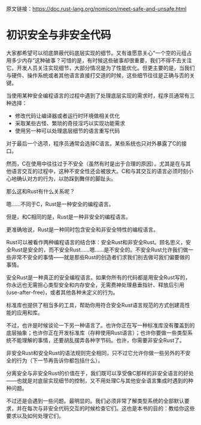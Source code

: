 原文链接：<https://doc.rust-lang.org/nomicon/meet-safe-and-unsafe.html>

# 初识安全与非安全代码

大家都希望可以彻底屏蔽代码底层实现的细节。又有谁愿意关心“一个空的元组占用多少内存”这种破事？可惜的是，有时候这些破事却很重要，我们不得不去关注它。开发人员关注实现细节，大部分情况是为了性能优化。但更主要的是，当我们与硬件、操作系统或者其他语言直接打交道的时候，这些细节往往是正确与否的关键。

当使用某种安全编程语言的过程中遇到了处理底层实现的需求时，程序员通常有三种选择：

- 修改代码让编译器或者运行时环境做相关优化
- 采取某些古怪、繁琐的奇技淫巧以实现功能需求
- 使用另一种可以处理底层细节的语言重写代码

对于最后一个选项，程序员通常会选择C语言。某些系统也只对外暴露了C的接口。

然而，C在使用中往往过于不安全（虽然有时是出于合理的原因）。尤其是在与其他语言交互的过程中，这种不安全性还会被放大。C和与其交互的语言必须时刻小心地确认对方的行为，以防踩到舞伴的脚趾头。

那么这和Rust有什么关系呢？

嗯……不同于C，Rust是一种安全的编程语言。

但是，和C相同的是，Rust是一种非安全的编程语言。

更准确地说，Rust是一种同时包含安全和非安全特性的编程语言。

Rust可以被看作两种编程语言的结合体：安全Rust和非安全Rust。顾名思义，安全Rust是安全的，而不安全Rust……嗯……是不安全的。不安全Rust允许我们做一些非常不安全的事情——就是那些Rust的创造者们求我们别去做可我们偏要做的事情。

安全Rust是一种真正的安全编程语言。如果你所有的代码都是用安全Rust写的，你永远也无需担心类型安全和内存安全，无需费神处理悬垂指针、释放后引用(use-after-free)，或者其他各种未定义的行为。

标准库也提供了相当多的工具，帮助你用符合安全Rust语言规范的方式创建高性能的应用和库。

不过，也许是时候谈论一下另一种语言了。也许你正在写一种标准库没有覆盖到的底层抽象；也许你正在开发标准库（存粹使用Rust语言）；也许你要做一些类型系统不能理解的事情，还要胡乱摆弄各种字节码。也许，你需要非安全Rust了。

非安全Rust和安全Rust的语法规则完全相同，只不过它允许你做一些另外的不安全的行为（下一节再告诉你都包括什么）。

分离安全与非安全Rust的价值在于，我们既可以享受像C那样的非安全语言的好处——也就是对底层实现细节的控制，又不用处理C与其他安全语言集成时遇到的种种问题。

不过还是会遇到一些问题。最明显的。我们必须非常了解类型系统的全部默认要求，并在每次与非安全代码交互的时候检查它们。这也是本书的目的：教给你这些要求以及如何处理它们。
